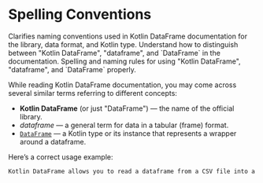 # Spelling Conventions

<web-summary>
Clarifies naming conventions used in Kotlin DataFrame documentation for the library, data format, and Kotlin type.
</web-summary>

<card-summary>
Understand how to distinguish between "Kotlin DataFrame", "dataframe", and `DataFrame` in the documentation.
</card-summary>

<link-summary>
Spelling and naming rules for using "Kotlin DataFrame", "dataframe", and `DataFrame` properly.
</link-summary>

While reading Kotlin DataFrame documentation, you may come across several similar terms referring to different concepts:

* **Kotlin DataFrame** (or just "DataFrame") — the name of the official library.
* *dataframe* — a general term for data in a tabular (frame) format.
* [`DataFrame`](DataFrame.md) — a Kotlin type or its instance that represents a wrapper around a dataframe.

Here’s a correct usage example:

```markdown
Kotlin DataFrame allows you to read a dataframe from a CSV file into a `DataFrame`.
```
